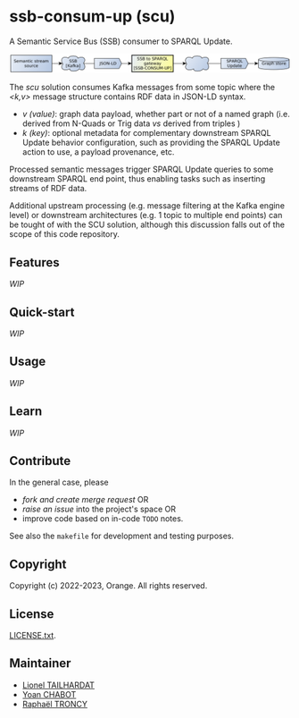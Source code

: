 # ssb-consum-up (scu)

A Semantic Service Bus (SSB) consumer to SPARQL Update.

![scu_principle](docs/diagrams/scu_principle.png)

The *scu* solution consumes Kafka messages from some topic where the *<k,v>* message structure contains RDF data in JSON-LD syntax.

* *v (value)*: graph data payload, whether part or not of a named graph (i.e. derived from N-Quads or Trig data *vs* derived from triples )
* *k (key)*: optional metadata for complementary downstream SPARQL Update behavior configuration, such as providing the SPARQL Update action to use, a payload provenance, etc.

Processed semantic messages trigger SPARQL Update queries to some downstream SPARQL end point, thus enabling tasks such as inserting streams of RDF data.

Additional upstream processing (e.g. message filtering at the Kafka engine level) or downstream architectures (e.g. 1 topic to multiple end points) can be tought of with the SCU solution, although this discussion falls out of the scope of this code repository.

## Features

*WIP*

## Quick-start

*WIP*

## Usage

*WIP*

## Learn

*WIP*

## Contribute

In the general case, please
* *fork and create merge request* OR
* *raise an issue* into the project's space OR
* improve code based on in-code `TODO` notes.

See also the `makefile` for development and testing purposes.

## Copyright

Copyright (c) 2022-2023, Orange. All rights reserved.

## License

[LICENSE.txt](LICENSE.txt).

## Maintainer

* [Lionel TAILHARDAT](mailto:lionel.tailhardat@orange.com)
* [Yoan CHABOT](mailto:yoan.chabot@orange.com)
* [Raphaël TRONCY](mailto:raphael.troncy@eurecom.fr)